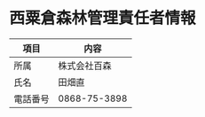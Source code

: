 # 西粟倉森林管理責任者情報

| 項目 | 内容 |
| ------------- | ------------- |
| 所属 | 株式会社百森 |
| 氏名 | 田畑直 |
| 電話番号 | 0868-75-3898 |
